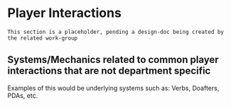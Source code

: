 # Player Interactions

```admonish warning "Attention: Placeholder!"
This section is a placeholder, pending a design-doc being created by the related work-group
```

## Systems/Mechanics related to common player interactions that are not department specific
Examples of this would be underlying systems such as: Verbs, Doafters, PDAs, etc.